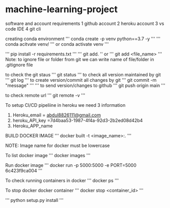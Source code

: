 # machine-learning-project
software and account requirements 
1 github account
2 heroku account
3 vs code IDE 
4 git cli 


creating conda environment
'''
conda create -p venv python==3.7 -y
'''
'''
conda acitvate venv/
'''
or conda activate venv
'''

'''
pip install -r requirements.txt
'''
'''
git add.
''
or
'''
git add <file_name>
'''
Note: to ignore file or folder from git we can write name of file/folder in .gitignore file

to check the git staus
'''
git status
'''
to check all version maintained by git 
'''
git log
'''
to create version/commit all changes by git
'''
git commit -m "message"
'''
'''
to send version/changes to github
'''
git push origin main 
'''



to check remote url
'''
git remote -v
'''


To setup CI/CD pipeliine in heroku we need 3 information

1. Heroku_email  = abdul8826111@gmail.com
2. heroku_API_key =7d4baa53-1987-4f4a-92d3-2b2ed08d42b4
3. Heroku_APP_name



BUILD DOCKER IMAGE 
'''
docker built -t <image_name>:<tagname>.
'''

NOTE: Image name for docker must be lowercase


To list docker image
'''
docker images
'''


Run docker image
'''
docker run -p 5000:5000 -e PORT=5000 6c423f9ca004
'''

To check running containers in docker
'''
docker ps
'''

To stop docker docker container
'''
docker stop <container_id>
'''



'''
python setup.py install
'''
